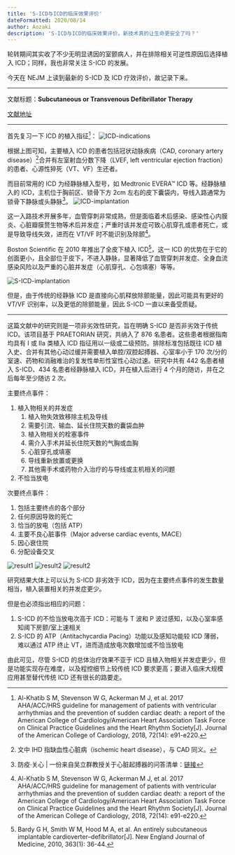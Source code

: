 ```yaml
---
title: 'S-ICD与ICD的临床效果评价'
dateFormatted: 2020/08/14
author: Aozaki
description: 'S-ICD与ICD的临床效果评价。新技术真的让生命更安全了吗？'
---
```


轮转期间其实收了不少无明显诱因的室颤病人，并在排除相关可逆性原因后选择植入 ICD；同样，我也非常关注 S-ICD 的发展。

今天在 NEJM 上读到最新的 S-ICD 及 ICD 疗效评价，故记录下来。

---

文献标题：**Subcutaneous or Transvenous Defibrillator Therapy**

[文献地址](https://www.nejm.org/doi/full/10.1056/NEJMoa1915932)

---

首先复习一下 ICD 的植入指征[^1]：
![ICD-indications](../../../public/assets/images/20200814/0001.jpg)

根据上图可知，主要植入 ICD 的患者包括冠状动脉疾病（CAD, coronary artery disease）[^2]合并有左室射血分数下降（LVEF, left ventricular ejection fraction）的患者、心源性猝死（VT、VF）生还者。

而目前常用的 ICD 为经静脉植入型号，如 Medtronic EVERA™ ICD 等。经静脉植入的 ICD，主机位于胸前区、锁骨下方 2cm 左右的皮下囊袋内，导线入路通常为锁骨下静脉或头静脉[^3]。
![ICD-implantation](../../../public/assets/images/20200814/0002.jpg)

这一入路技术开展多年，血管穿刺非常成熟，但是面临着术后感染、感染性心内膜炎、心脏瓣膜赘生物等术后并发症；严重时该并发症可致心肌穿孔或患者死亡，或是导致导线失效，进而在 VT/VF 时不能识别及除颤[^1]。

Boston Scientific 在 2010 年推出了全皮下植入 ICD[^4]，这一 ICD 的优势在于它的创面更小，且全部位于皮下，不进入静脉，显著降低了血管穿刺并发症、全身血流感染风险以及严重的心脏并发症（心肌穿孔、心包填塞）等等。

![S-ICD-implantation](../../../public/assets/images/20200814/0003.jpg)

但是，由于传统的经静脉 ICD 是直接向心肌释放除颤能量，因此可能具有更好的 VT/VF 识别率，以及更低的除颤能量，因此 S-ICD 一直以来备受质疑。

---

这篇文献中的研究则是一项非劣效性研究，旨在明确 S-ICD 是否非劣效于传统 ICD。该项目基于 PRAETORIAN 研究，共纳入了 876 名患者。这些患者根据指南均具有 I 或 IIa 类植入 ICD 指征用以一级或二级预防。排除标准包括既往 ICD 植入史、合并有其他心动过缓并需要植入单腔/双腔起搏器、心室率小于 170 次/分的室速、药物和消融难治的复发性单形性室性心动过速。研究中共有 442 名患者植入 S-ICD、434 名患者经静脉植入 ICD，并在植入后进行 4 个月的随访，并在之后每年至少随访 2 次。

主要终点事件：

1. 植入物相关的并发症
   1. 植入物失效致移除主机及导线
   2. 需要引流、输血、延长住院天数的囊袋血肿
   3. 植入物相关的栓塞事件
   4. 需介入手术并延长住院天数的气胸或血胸
   5. 心脏穿孔或填塞
   6. 导线重新放置或更换
   7. 其他需手术或药物介入治疗的与导线或主机相关的问题
2. 不恰当放电

次要终点事件：

1. 包括主要终点的各个部分
2. 任何原因导致的死亡
3. 恰当的放电（包括 ATP）
4. 主要不良心脏事件（Major adverse cardiac events, MACE）
5. 因心衰住院
6. 分配设备交叉

![result1](../../../public/assets/images/20200814/0004.jpg)
![result2](../../../public/assets/images/20200814/0005.jpg)
![result2](../../../public/assets/images/20200814/0005.jpg)

研究结果大体上可以认为 S-ICD 非劣效于 ICD，因为在主要终点事件的发生数量相当，植入装置相关的并发症更少。

但是也必须指出相应的问题：

1. S-ICD 的不恰当放电次高于 ICD：可能与 T 波和 P 波过感知，以及心室率感知阈下房颤/室上速相关
2. S-ICD 的 ATP（Antitachycardia Pacing）功能以及感知功能较 ICD 薄弱，难以通过 ATP 终止 VT，进而造成放电次数增加或不恰当放电

由此可见，尽管 S-ICD 的总体治疗效果不亚于 ICD 且植入物相关并发症更少，但是功能实现存在难度，以及程控细节上较传统 ICD 要求更高；要进入临床大规模应用甚至替代传统 ICD 还有很长的路要走。

[^1]: Al-Khatib S M, Stevenson W G, Ackerman M J, et al. 2017 AHA/ACC/HRS guideline for management of patients with ventricular arrhythmias and the prevention of sudden cardiac death: a report of the American College of Cardiology/American Heart Association Task Force on Clinical Practice Guidelines and the Heart Rhythm Society[J]. Journal of the American College of Cardiology, 2018, 72(14): e91-e220.
[^2]: 文中 IHD 指缺血性心脏病（ischemic heart disease），与 CAD 同义。
[^3]: 防疫·关心 | 一份来自吴立群教授关于心脏起搏器的问答清单：[链接](https://www.drvoice.cn/article/5507)
[^4]: Bardy G H, Smith W M, Hood M A, et al. An entirely subcutaneous implantable cardioverter–defibrillator[J]. New England Journal of Medicine, 2010, 363(1): 36-44.
